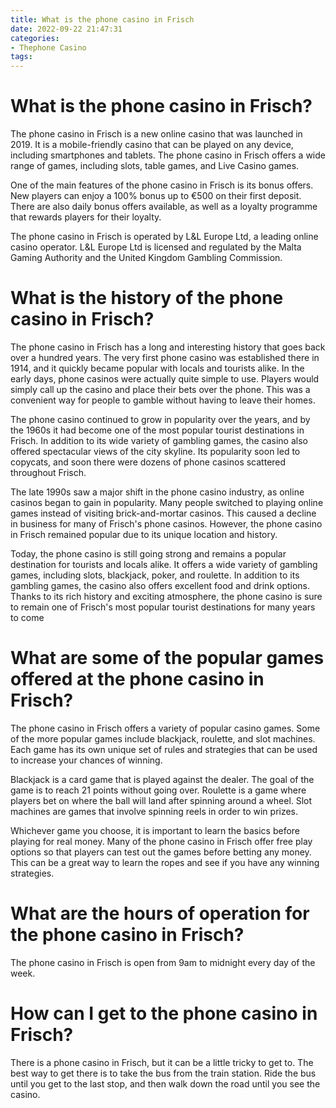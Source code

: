```yaml
---
title: What is the phone casino in Frisch 
date: 2022-09-22 21:47:31
categories:
- Thephone Casino
tags:
---
```



#  What is the phone casino in Frisch? 

The phone casino in Frisch is a new online casino that was launched in 2019. It is a mobile-friendly casino that can be played on any device, including smartphones and tablets. The phone casino in Frisch offers a wide range of games, including slots, table games, and Live Casino games.

One of the main features of the phone casino in Frisch is its bonus offers. New players can enjoy a 100% bonus up to €500 on their first deposit. There are also daily bonus offers available, as well as a loyalty programme that rewards players for their loyalty.

The phone casino in Frisch is operated by L&L Europe Ltd, a leading online casino operator. L&L Europe Ltd is licensed and regulated by the Malta Gaming Authority and the United Kingdom Gambling Commission.

#  What is the history of the phone casino in Frisch? 

The phone casino in Frisch has a long and interesting history that goes back over a hundred years. The very first phone casino was established there in 1914, and it quickly became popular with locals and tourists alike. In the early days, phone casinos were actually quite simple to use. Players would simply call up the casino and place their bets over the phone. This was a convenient way for people to gamble without having to leave their homes.

The phone casino continued to grow in popularity over the years, and by the 1960s it had become one of the most popular tourist destinations in Frisch. In addition to its wide variety of gambling games, the casino also offered spectacular views of the city skyline. Its popularity soon led to copycats, and soon there were dozens of phone casinos scattered throughout Frisch.

The late 1990s saw a major shift in the phone casino industry, as online casinos began to gain in popularity. Many people switched to playing online games instead of visiting brick-and-mortar casinos. This caused a decline in business for many of Frisch's phone casinos. However, the phone casino in Frisch remained popular due to its unique location and history.

Today, the phone casino is still going strong and remains a popular destination for tourists and locals alike. It offers a wide variety of gambling games, including slots, blackjack, poker, and roulette. In addition to its gambling games, the casino also offers excellent food and drink options. Thanks to its rich history and exciting atmosphere, the phone casino is sure to remain one of Frisch's most popular tourist destinations for many years to come

#  What are some of the popular games offered at the phone casino in Frisch? 

The phone casino in Frisch offers a variety of popular casino games. Some of the more popular games include blackjack, roulette, and slot machines. Each game has its own unique set of rules and strategies that can be used to increase your chances of winning.

Blackjack is a card game that is played against the dealer. The goal of the game is to reach 21 points without going over. Roulette is a game where players bet on where the ball will land after spinning around a wheel. Slot machines are games that involve spinning reels in order to win prizes.

Whichever game you choose, it is important to learn the basics before playing for real money. Many of the phone casino in Frisch offer free play options so that players can test out the games before betting any money. This can be a great way to learn the ropes and see if you have any winning strategies.

#  What are the hours of operation for the phone casino in Frisch? 

The phone casino in Frisch is open from 9am to midnight every day of the week.

#  How can I get to the phone casino in Frisch?

There is a phone casino in Frisch, but it can be a little tricky to get to. The best way to get there is to take the bus from the train station. Ride the bus until you get to the last stop, and then walk down the road until you see the casino.